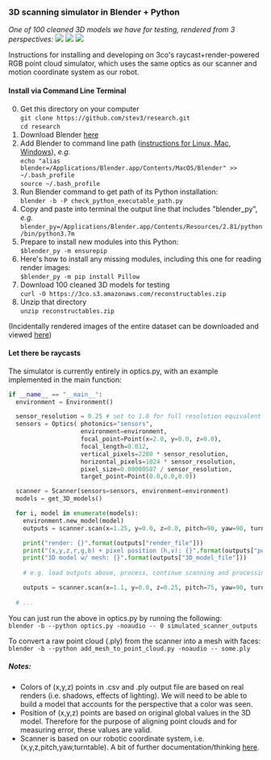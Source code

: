 ### 3D scanning simulator in Blender + Python

*One of 100 cleaned 3D models we have for testing, rendered from 3 perspectives:*
![](https://raw.githubusercontent.com/stev3/research/master/assets/reconstructable_1.png?token=AAOTUSS7CHNRK46PM4FNW3K6P7UWI)
![](https://raw.githubusercontent.com/stev3/research/master/assets/reconstructable_2.png?token=AAOTUSRRNBPCZH5G7BCJPHK6P7U6A)
![](https://raw.githubusercontent.com/stev3/research/master/assets/reconstructable_3.png?token=AAOTUSVD2PBE4GYCA7ZVV4C6P7VAC)

Instructions for installing and developing on 3co's raycast+render-powered RGB point cloud simulator, which uses the same optics as our scanner and motion coordinate system as our robot.

#### Install via Command Line Terminal
0. Get this directory on your computer  
  `git clone https://github.com/stev3/research.git`  
  `cd research`
1. Download Blender [here](https://www.blender.org/download/ "here")
2. Add Blender to command line path ([instructions for Linux, Mac, Windows](https://docs.blender.org/manual/en/2.79/render/workflows/command_line.html "instructions")), *e.g.*  
  `echo "alias blender=/Applications/Blender.app/Contents/MacOS/Blender" >> ~/.bash_profile`  
  `source ~/.bash_profile`
3. Run Blender command to get path of its Python installation:  
  `blender -b -P check_python_executable_path.py`
4. Copy and paste into terminal the output line that includes "blender_py", *e.g.*  
  `blender_py=/Applications/Blender.app/Contents/Resources/2.81/python/bin/python3.7m`
5. Prepare to install new modules into this Python:  
`$blender_py -m ensurepip`
6. Here's how to install any missing modules, including this one for reading render images:  
`$blender_py -m pip install Pillow`
7. Download 100 cleaned 3D models for testing  
  `curl -O https://3co.s3.amazonaws.com/reconstructables.zip`
8. Unzip that directory  
  `unzip reconstructables.zip`

(Incidentally rendered images of the entire dataset can be downloaded and viewed [here](https://3co.s3.amazonaws.com/renders_360.zip "here"))

#### Let there be raycasts
The simulator is currently entirely in optics.py, with an example implemented in the main function:  

```python
if __name__ == "__main__":  
  environment = Environment()

  sensor_resolution = 0.25 # set to 1.0 for full resolution equivalent to our scanner
  sensors = Optics( photonics="sensors", 
                    environment=environment, 
                    focal_point=Point(x=2.0, y=0.0, z=0.0), 
                    focal_length=0.012, 
                    vertical_pixels=2280 * sensor_resolution, 
                    horizontal_pixels=1824 * sensor_resolution, 
                    pixel_size=0.00000587 / sensor_resolution,
                    target_point=Point(0.0,0.0,0.0))

  scanner = Scanner(sensors=sensors, environment=environment)
  models = get_3D_models()

  for i, model in enumerate(models):
    environment.new_model(model)
    outputs = scanner.scan(x=1.25, y=0.0, z=0.0, pitch=90, yaw=90, turntable=0)

    print("render: {}".format(outputs["render_file"]))
    print("(x,y,z,r,g,b) + pixel position (h,v): {}".format(outputs["point_cloud_file"]))
    print("3D model w/ mesh: {}".format(outputs["3D_model_file"]))
  
    # e.g. load outputs above, process, continue scanning and processing below... 

    outputs = scanner.scan(x=1.1, y=0.0, z=0.25, pitch=75, yaw=90, turntable=30) 
    
  # ...
```
You can just run the above in optics.py by running the following:  
  `blender -b --python optics.py -noaudio -- 0 simulated_scanner_outputs`

To convert a raw point cloud (.ply) from the scanner into a mesh with faces:  
  `blender -b --python add_mesh_to_point_cloud.py -noaudio -- some.ply`

##### Notes:
* Colors of (x,y,z) points in .csv and .ply output file are based on real renders (i.e. shadows, effects of lighting).  We will need to be able to build a model that accounts for the perspective that a color was seen.
* Position of (x,y,z) points are based on original global values in the 3D model.  Therefore for the purpose of aligning point clouds and for measuring error, these values are valid.
* Scanner is based on our robotic coordinate system, i.e. (x,y,z,pitch,yaw,turntable). A bit of further documentation/thinking [here](https://docs.google.com/document/d/1FsgnzzdmZE0qz_1uw7lePc5e3lh1HGlXNSBlKcXP4hU/edit "here").